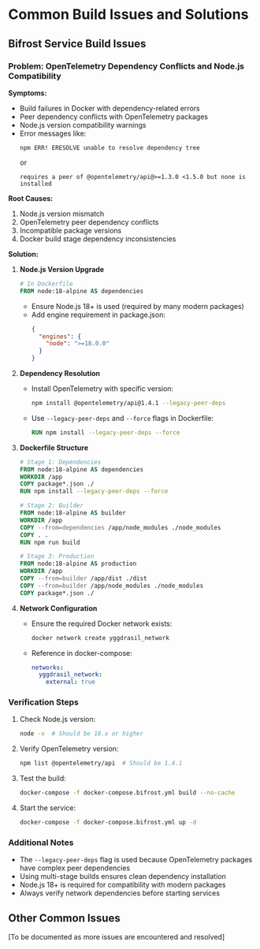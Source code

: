 # Common Build Issues and Solutions

## Bifrost Service Build Issues

### Problem: OpenTelemetry Dependency Conflicts and Node.js Compatibility

**Symptoms:**
- Build failures in Docker with dependency-related errors
- Peer dependency conflicts with OpenTelemetry packages
- Node.js version compatibility warnings
- Error messages like:
  ```
  npm ERR! ERESOLVE unable to resolve dependency tree
  ```
  or
  ```
  requires a peer of @opentelemetry/api@>=1.3.0 <1.5.0 but none is installed
  ```

**Root Causes:**
1. Node.js version mismatch
2. OpenTelemetry peer dependency conflicts
3. Incompatible package versions
4. Docker build stage dependency inconsistencies

**Solution:**

1. **Node.js Version Upgrade**
   ```dockerfile
   # In Dockerfile
   FROM node:18-alpine AS dependencies
   ```
   - Ensure Node.js 18+ is used (required by many modern packages)
   - Add engine requirement in package.json:
     ```json
     {
       "engines": {
         "node": ">=18.0.0"
       }
     }
     ```

2. **Dependency Resolution**
   - Install OpenTelemetry with specific version:
     ```bash
     npm install @opentelemetry/api@1.4.1 --legacy-peer-deps
     ```
   - Use `--legacy-peer-deps` and `--force` flags in Dockerfile:
     ```dockerfile
     RUN npm install --legacy-peer-deps --force
     ```

3. **Dockerfile Structure**
   ```dockerfile
   # Stage 1: Dependencies
   FROM node:18-alpine AS dependencies
   WORKDIR /app
   COPY package*.json ./
   RUN npm install --legacy-peer-deps --force

   # Stage 2: Builder
   FROM node:18-alpine AS builder
   WORKDIR /app
   COPY --from=dependencies /app/node_modules ./node_modules
   COPY . .
   RUN npm run build

   # Stage 3: Production
   FROM node:18-alpine AS production
   WORKDIR /app
   COPY --from=builder /app/dist ./dist
   COPY --from=builder /app/node_modules ./node_modules
   COPY package*.json ./
   ```

4. **Network Configuration**
   - Ensure the required Docker network exists:
     ```bash
     docker network create yggdrasil_network
     ```
   - Reference in docker-compose:
     ```yaml
     networks:
       yggdrasil_network:
         external: true
     ```

### Verification Steps

1. Check Node.js version:
   ```bash
   node -v  # Should be 18.x or higher
   ```

2. Verify OpenTelemetry version:
   ```bash
   npm list @opentelemetry/api  # Should be 1.4.1
   ```

3. Test the build:
   ```bash
   docker-compose -f docker-compose.bifrost.yml build --no-cache
   ```

4. Start the service:
   ```bash
   docker-compose -f docker-compose.bifrost.yml up -d
   ```

### Additional Notes

- The `--legacy-peer-deps` flag is used because OpenTelemetry packages have complex peer dependencies
- Using multi-stage builds ensures clean dependency installation
- Node.js 18+ is required for compatibility with modern packages
- Always verify network dependencies before starting services

## Other Common Issues

[To be documented as more issues are encountered and resolved] 